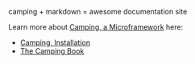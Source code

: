 camping + markdown = awesome documentation site

Learn more about [Camping, a Microframework](http://camping.io/) here:
* [Camping, Installation](http://camping.io/Installation)
* [The Camping Book](http://camping.io/The-Camping-Book)
